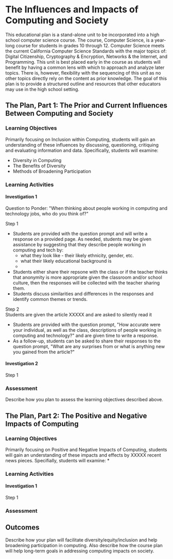 # The Influences and Impacts of Computing and Society

This educational plan is a stand-alone unit to be incorporated into a high school computer science course.  The course, Computer Science, is a year-long course for students in grades 10 through 12.  Computer Science meets the current California Computer Science Standards with the major topics of: Digital Citizenship, Cryptography & Encryption, Networks & the Internet, and Programming.  This unit is best placed early in the course as students will benefit by having a common lens with which to approach and analyze later topics.  There is, however, flexibility with the sequencing of this unit as no other topics directly rely on the content as prior knowledge.  The goal of this plan is to provide a structured outline and resources that other educators may use in the high school setting.



## The Plan, Part 1: The Prior and Current Influences Between Computing and Society

### Learning Objectives

Primarily focusing on Inclusion within Computing, students will gain an understanding of these influences by discussing, questioning, critiquing and evaluating information and data.  Specifically, students will examine:
  * Diversity in Computing
  * The Benefits of Diversity
  * Methods of Broadening Participation

### Learning Activities

#### Investigation 1
 
Question to Ponder: "When thinking about people working in computing and technology jobs, who do you think of?"

Step 1  
  * Students are provided with the question prompt and will write a response on a provided page.  As needed, students may be given assistance by suggesting that they describe people working in computing and tech by:
    * what they look like - their likely ethnicity, gender, etc.
    * what their likely educational background is
    * 
  * Students either share their repsone with the class or if the teacher thinks that anonymity is more appropriate given the classroom and/or school culture, then the responses will be collected with the teacher sharing them.
  * Students discuss similarities and differences in the responses and identify common themes or trends.

Step 2  
Students are given the article XXXXX and are asked to silently read it

  * Students are provided with the question prompt, "How accurate were your individual, as well as the class, descriptions of people working in computing and technology?" and are given time to write a response.
  * As a follow-up, students can be asked to share their responses to the question prompt, "What are any surprises from or what is anything new you gained from the article?"

#### Investigation 2

Step 1  


### Assessment

Describe how you plan to assess the learning objectives described above.


## The Plan, Part 2: The Positive and Negative Impacts of Computing

### Learning Objectives

Primarily focusing on Positive and Negative Impacts of Computing, students will gain an understanding of these impacts and effects by XXXXX recent news pieces.  Specifially, students will examine:
  * 

### Learning Activities

#### Investigation 1

Step 1  


### Assessment


## Outcomes

Describe how your plan will facilitate diversity/equity/inclusion and help broadening participation in computing. Also describe how the course plan will help long-term goals in addressing computing impacts on society.

